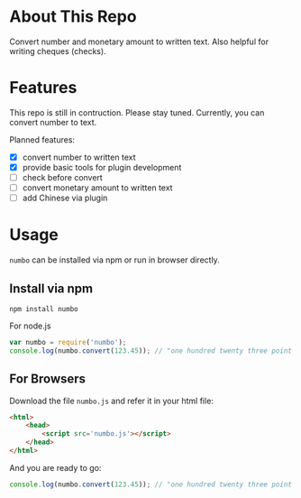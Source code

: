 # About This Repo

Convert number and monetary amount to written text. Also helpful for writing cheques (checks).

# Features

This repo is still in contruction. Please stay tuned. Currently, you can convert number to text.

Planned features:

- [x] convert number to written text
- [x] provide basic tools for plugin development
- [ ] check before convert
- [ ] convert monetary amount to written text
- [ ] add Chinese via plugin

# Usage

`numbo` can be installed via npm or run in browser directly.

## Install via npm

```shell
npm install numbo
```

For node.js

```js
var numbo = require('numbo');
console.log(numbo.convert(123.45)); // "one hundred twenty three point four five"
```

## For Browsers

Download the file `numbo.js` and refer it in your html file:

```html
<html>
    <head>
        <script src='numbo.js'></script>
    </head>
</html>
```

And you are ready to go:

```js
console.log(numbo.convert(123.45)); // "one hundred twenty three point four five"
```
